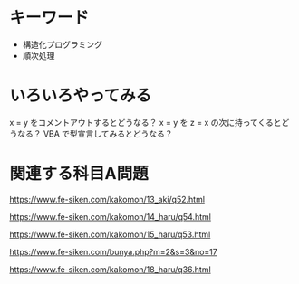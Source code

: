 # キーワード
+ 構造化プログラミング
+ 順次処理

# いろいろやってみる
x = y をコメントアウトするとどうなる？
x = y を z = x の次に持ってくるとどうなる？
VBA で型宣言してみるとどうなる？

# 関連する科目A問題
https://www.fe-siken.com/kakomon/13_aki/q52.html

https://www.fe-siken.com/kakomon/14_haru/q54.html

https://www.fe-siken.com/kakomon/15_haru/q53.html

https://www.fe-siken.com/bunya.php?m=2&s=3&no=17

https://www.fe-siken.com/kakomon/18_haru/q36.html
